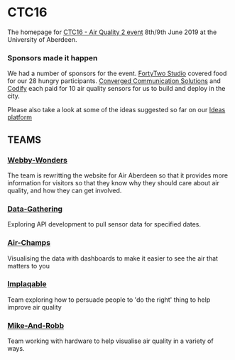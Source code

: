# CTC16
The homepage for [CTC16 - Air Quality 2 event](https://codethecity.org/hack-weekends/code-the-city-16-air-quality-2/) 8th/9th June 2019 at the University of Aberdeen.

### Sponsors made it happen
We had a number of sponsors for the event.
[FortyTwo Studio](https://www.fortytwo.studio) covered food for our 28 hungry participants.
[Converged Communication Solutions](https://www.converged.co.uk) and [Codify](https://www.codify.ltd.uk) each paid for 10 air quality sensors for us to build and deploy in the city.

Please also take a look at some of the ideas suggested so far on our [Ideas platform](http://ideas.codethecity.co.uk/codethecity/ctc16-air-quality-2)

## TEAMS

### [Webby-Wonders](https://github.com/CodeTheCity/CTC16-Webby-Wonders)
The team is rewritting the website for Air Aberdeen so that it provides more information for visitors so that they know why they should care about air quality, and how they can get involved.

### [Data-Gathering](https://github.com/CodeTheCity/CTC16-Data-Gathering)
Exploring API development to pull sensor data for specified dates.

### [Air-Champs](https://github.com/CodeTheCity/CTC16-Air-Champs)
Visualising the data with dashboards to make it easier to see the air that matters to you

### [Implaqable](https://github.com/CodeTheCity/CTC16-Implaqable)
Team exploring how to persuade people to 'do the right' thing to help improve air quality

### [Mike-And-Robb](https://github.com/CodeTheCity/CTC16-Mike-and-Rob)
Team working with hardware to help visualise air quality in a variety of ways.

